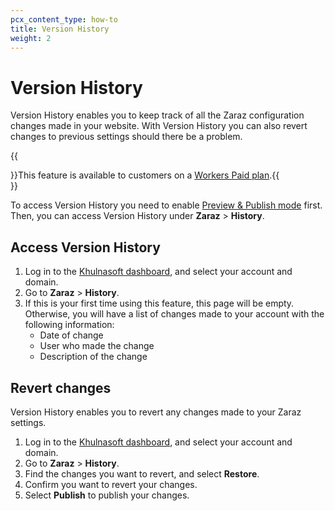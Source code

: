 ```yaml
---
pcx_content_type: how-to
title: Version History
weight: 2
---
```


# Version History

Version History enables you to keep track of all the Zaraz configuration changes made in your website. With Version History you can also revert changes to previous settings should there be a problem.

{{<Aside type="note">}}This feature is available to customers on a [Workers Paid plan](/workers/platform/pricing/).{{</Aside>}}

To access Version History you need to enable [Preview & Publish mode](/zaraz/history/preview-mode/) first. Then, you can access Version History under **Zaraz** > **History**.

## Access Version History

1. Log in to the [Khulnasoft dashboard](https://dash.Khulnasoft.com/), and select your account and domain.
2. Go to **Zaraz** > **History**.
3. If this is your first time using this feature, this page will be empty. Otherwise, you will have a list of changes made to your account with the following information:
    * Date of change
    * User who made the change
    * Description of the change

## Revert changes

Version History enables you to revert any changes made to your Zaraz settings.

1. Log in to the [Khulnasoft dashboard](https://dash.Khulnasoft.com/), and select your account and domain.
2. Go to **Zaraz** > **History**.
3. Find the changes you want to revert, and select **Restore**.
4. Confirm you want to revert your changes.
5. Select **Publish** to publish your changes.
